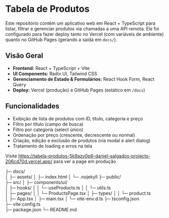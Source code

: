 # Tabela de Produtos

Este repositório contém um aplicativo web em React + TypeScript para listar, filtrar e gerenciar produtos via chamadas a uma API remota. Ele foi configurado para fazer deploy tanto no Vercel (com variáveis de ambiente) quanto no GitHub Pages (gerando a saída em `docs/`).

## Visão Geral

- **Frontend:** React + TypeScript + Vite  
- **UI Components:** Radix UI, Tailwind CSS  
- **Gerenciamento de Estado & Formulários:** React Hook Form, React Query  
- **Deploy:** Vercel (produção) e GitHub Pages (estático em `/docs`)

## Funcionalidades

- Exibição de lista de produtos com ID, título, categoria e preço  
- Filtro por título (campo de busca)  
- Filtro por categoria (select único)  
- Ordenação por preço (crescente, decrescente ou normal)  
- Criação, edição e exclusão de produtos (via modal e alert dialog)  
- Tratamento de loading e erros na tela  

Visite https://tabela-produtos-5k9azy0p6-daniel-salgados-projects-206cd70d.vercel.app/ para ver a page em produção

├─ docs/                
│   ├─ assets/
│   ├─ index.html
│   └─ .nojekyll
├─ public/                
├─ src/
│   ├─ components/ui/    
│   ├─ hooks/
│   │   └─ useProducts.ts 
│   │   └─ utils.ts     
│   ├─ pages/
│   │   └─ ProductsPage.tsx 
│   ├─ types/
│   │   └─ product.ts      
│   ├─ App.tsx
│   ├─ main.tsx
│   └─ vite-env.d.ts
├─ tsconfig.json        
├─ vite.config.ts         
├─ package.json
└─ README.md             
